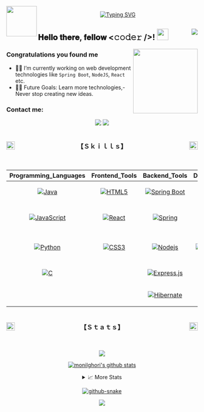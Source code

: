 
<!--
<a href="https://github.com/monilghori"> 
 <img align="center" src="./images/header.png" width="100%">    
</a>
<p align="center">

 -->
 <!--Header-->


<br/>
<a href="https://github.com/monilghori"> 
 <img align="left" src="https://user-images.githubusercontent.com/74038190/212284087-bbe7e430-757e-4901-90bf-4cd2ce3e1852.gif" width="80">    
</a>
<p align="center">

<a href="https://github.com/monilghori"> 
 <img src="https://readme-typing-svg.demolab.com?font=Georgia&size=18&duration=3000&pause=100&multiline=true&width=550&height=80&lines=I'm+MONIL;Information++Engineering+;Full+Stack+Developer+%7C+MERN+; ; " alt="Typing SVG" />
</a>

<br/>





<!--Intro-->

 
## 𝐇𝐞𝐥𝐥𝐨 𝐭𝐡𝐞𝐫𝐞, 𝐟𝐞𝐥𝐥𝐨𝐰 <𝚌𝚘𝚍𝚎𝚛 />! <a href="https://github.com/monilghori"><img src="https://user-images.githubusercontent.com/74038190/214644152-52f47eb3-5e31-4f47-8758-05c9468d5596.gif" width="30px"></a><a href="https://github.com/monilghori"><img align="right" width ="%" src="https://komarev.com/ghpvc/?username=monilghori&style=for-the-badge&color=blue"></a>



<a href="https://github.com/monilghori">   
<img align="right" src="https://user-images.githubusercontent.com/74038190/229223156-0cbdaba9-3128-4d8e-8719-b6b4cf741b67.gif" width="170">
</a>


### Congratulations you found me

- 👨‍💻 I’m currently working on web development technologies like `Spring Boot`, `NodeJS`, `React` etc.
- 💪🏼 Future Goals: Learn more technologies,- Never stop creating new ideas.



<!--Contact-->

### Contact me:



<p align="center">
  <a href="https://www.linkedin.com/in/monil-ghori-0bba3b248/" target="_blank"><img src="https://img.shields.io/badge/LinkedIn-%230177B5?style=flat-square&logo=linkedin&logoColor=white"/></a>
  <a href="mailto:monilghori46@gmail.com" target="_blank"><img src="https://img.shields.io/badge/Gmail-D14836?style=flat-square&logo=gmail&logoColor=white" /></a>
 
</p>




<!--Skills-->

<a href="https://github.com/monilghori">
<img src="https://media.tenor.com/zhIZszouG8QAAAAi/line-divider.gif" width="100%" height="2px"/>
</a>
 

<h3 align="center">
 <a href="https://github.com/monilghori">
<img src="https://img1.picmix.com/output/stamp/original/9/8/7/3/473789_94059.gif" width="22" height="22" align="left" /> 
    </a>
 
 <a href="https://github.com/monilghori">
  <img src="https://img1.picmix.com/output/stamp/original/9/8/7/3/473789_94059.gif" width="22" height="22" align="right" />
   </a>
 【﻿Ｓｋｉｌｌｓ】  
</h3>

<a href="https://github.com/monilghori">
<img src="https://media.tenor.com/zhIZszouG8QAAAAi/line-divider.gif" width="100%" height="2px"  />
</a>

<br>
<br> 

<div align="center">


| **Programming_Languages**                           | **Frontend_Tools**                                      | **Backend_Tools**                                       | **Data_Related**                                      | **IDEs/Softwares**                                           | **Other_Tools**                                    |
| --------------------------------------------------- | -------------------------------------------------- | -------------------------------------------------- | -------------------------------------------------- | ---------------------------------------------------- | -------------------------------------------------- |
| <p align="center">[![Java](https://img.shields.io/badge/Java-%23ED8B00.svg?style=flat-square&logo=openjdk&logoColor=white)](https://github.com/monilghori) </p>| <p align="center"> [![HTML5](https://img.shields.io/badge/-HTML5-%23E44D27?style=flat-square&logo=html5&logoColor=ffffff)](https://github.com/monilghori)  </p>| <p align="center">[![Spring Boot](https://img.shields.io/badge/Spring_Boot-F2F4F9?style=flat-square&logo=spring-boot)](https://github.com/monilghori) | <p align="center">[![SQL](https://img.shields.io/badge/-SQL-blue?style=flat-square&logo=postgresql&logoColor=ffffff)](https://github.com/monilghori) |<p align="center"> [![Eclipse](http://img.shields.io/badge/-Eclipse-2C2255?style=flat-square&logo=eclipse&logoColor=ffffff)](https://github.com/monilghori) |  <p align="center"> [![Ubuntu](http://img.shields.io/badge/-Ubuntu-A81D33?style=flat-square&logo=ubuntu&logoColor=ffffff)](https://github.com/monilghori)   |
| <p align="center">[![JavaScript](https://img.shields.io/badge/JavaScript-F7DF1E?style=flat-square&logo=JavaScript&logoColor=white)](https://github.com/monilghori) | <p align="center">[![React](https://img.shields.io/badge/-React-61DAFB?style=flat-square&logo=react&logoColor=000000)](https://github.com/monilghori) | <p align="center">[![Spring](http://img.shields.io/badge/-Spring-6DB33F?style=flat-square&logo=spring&logoColor=ffffff)](https://github.com/monilghori) | <p align="center"> [![MySQL](https://img.shields.io/badge/-MySQL-blue?style=flat-square&logo=mysql&logoColor=ffffff)](https://github.com/monilghori) |<p align="center"> [![Visual Studio Code](https://img.shields.io/badge/Visual_Studio_Code-007ACC?style=flat-square&logo=Visual-Studio-Code&logoColor=white)](https://github.com/monilghori) | <p align="center">[![Git](https://img.shields.io/badge/-Git-%23F05032?style=flat-square&logo=git&logoColor=%23ffffff)](https://github.com/monilghori)  |
| <p align="center">[![Python](https://img.shields.io/badge/Python-3776AB?style=flat-square&logo=Python&logoColor=white)](https://github.com/monilghori) | <p align="center"> [![CSS3](https://img.shields.io/badge/-CSS3-%231572B6?style=flat-square&logo=css3)](https://github.com/monilghori) | <p align="center">[![Nodejs](https://img.shields.io/badge/-Nodejs-339933?style=flat-square&logo=Node.js&logoColor=ffffff)](https://github.com/monilghori) |  <p align="center">[![MongoDB](https://img.shields.io/badge/-MongoDB-green?style=flat-square&logo=mongodb&logoColor=ffffff)](https://github.com/monilghori) | <p align="center">[![Android Studio](http://img.shields.io/badge/-Android%20Studio-3DDC84?style=flat-square&logo=android&logoColor=ffffff)](https://github.com/monilghori) |<p align="center"> [![GitHub](https://img.shields.io/badge/-GitHub-181717?style=flat-square&logo=github)](https://github.com/monilghori)|<p align="center">  | <p align="center">[![WordPress](https://img.shields.io/badge/-WordPress-21759B?style=flat-square&logo=wordpress)](https://github.com/monilghori)  |
| <p align="center">[![C](http://img.shields.io/badge/-C-blue?style=flat-square&logo=c&logoColor=ffffff)](https://github.com/monilghori) | <p align="center">| <p align="center">[![Express.js](https://img.shields.io/badge/Express.js-%23404d59.svg?style=flat-square&logo=express&logoColor=%2361DAFB)](https://github.com/monilghori) |  <p align="center"> |<p align="center">[![Postman](https://img.shields.io/badge/Postman-FF6C37?style=flat-square&logo=postman&logoColor=white)](https://github.com/monilghori)   |<p align="center"> |
| <p align="center">  |<p align="center"> |<p align="center"> [![Hibernate](https://img.shields.io/badge/Hibernate-59666C?style=flat-square&logo=Hibernate&logoColor=white)](https://github.com/monilghori) | <p align="center"> | <p align="center">[![Intelij](https://img.shields.io/badge/IntelliJ_IDEA-000000.svg?style=flat-square&logo=intellij-idea&logoColor=white)](https://github.com/monilghori) | <p align="center">                                                |                                  



</div>



<a href="https://github.com/monilghori">
<img src="https://media.tenor.com/zhIZszouG8QAAAAi/line-divider.gif" width="100%" height="2px"/>
</a>



<!--STATS-->


<h3 align="center">
 <a href="https://github.com/monilghori">
<img src="https://img1.picmix.com/output/stamp/original/9/8/7/3/473789_94059.gif" width="22" height="22" align="left" /> 
    </a> <a href="https://github.com/monilghori">
  <img src="https://img1.picmix.com/output/stamp/original/9/8/7/3/473789_94059.gif" width="22" height="22" align="right" />
   </a> 【﻿Ｓｔａｔｓ】 

</h3>

<a href="https://github.com/monilghori">
<img src="https://media.tenor.com/zhIZszouG8QAAAAi/line-divider.gif" width="100%" height="2px"  />
</a>
 



<p align="center">
 <br/>
<a href="https://github.com/monilghori"><img align="center" width ="%" src="https://img.shields.io/github/followers/monilghori?logo=github&logoColor=41c350&labelColor=01102d&color=blue&style=for-the-badge"></a>



<p align="center"> 
<a href="https://user-badge.committers.top/morocco/monilghori"> 
<!--  <img align="center" src="https://aktive.kerolloz.dev/morocco/walidbosso?label=%F0%9F%92%BB%20Top%20Commiters%20In%20Morocco&labelColor=01102d&rnkPrefix=Rank%20&color=6eb9f2&style=for-the-badge" width="" />     -->
</a></p >

 <p align="center">
<a href="https://github.com/monilghori">

   <img align="center" src="https://github-readme-stats.vercel.app/api?username=monilghori&show_icons=true&line_height=30&rank_icon=github&show=discussions_answered&theme=algolia" alt="monilghori's github stats"/>

</a>

<br/>

</p >


 <!--More Stats-->

 

<details align="center">
  <summary>📈 More Stats</summary>
  <br>
 
<p align="center">
<a href="https://github.com/monilghori"> 
<img align="center" src="https://hits.seeyoufarm.com/api/count/incr/badge.svg?url=https%3A%2F%2Fgithub.com%2Fmonilghori%2Fhit-counter&count_bg=%236EB9F2&title_bg=%2301102D&icon=workplace.svg&icon_color=%2341C350&title=Profile+Views+(since+14/02/24)&edge_flat=true" width="">    
</a></p>

<p align="center">
<div align="center">
 <a href="https://github.com/monilghori"> 
<img src="http://github-profile-summary-cards.vercel.app/api/cards/profile-details?username=monilghori&theme=algolia" width="100%" /> </br></br>

<img src="http://github-profile-summary-cards.vercel.app/api/cards/repos-per-language?username=monilghori&theme=algolia" width="31%" align="left"/>
<img src="http://github-profile-summary-cards.vercel.app/api/cards/most-commit-language?username=monilghori&theme=algolia" width="31%" align="right" />
<img src="https://github-profile-summary-cards.vercel.app/api/cards/productive-time?username=monilghori&theme=algolia" width="31%" align="center" title="🦉 Night owl" />  
</br></br>
 </a>
<a href="https://github.com/monilghori"> 
 <img src="./profile-3d-contrib/profile-night-view.svg" alt="Contribution sts" width="%" /></br></br>
  </a> 
  
 [![Walid's github streak](https://github-readme-streak-stats.herokuapp.com/?user=monilghori&theme=algolia&card_width=1000)](https://github.com/monilghori) </br></br>
[![𝚐𝚒𝚝𝚑𝚞𝚋 𝚐𝚛𝚊𝚙𝚑](https://github-readme-activity-graph.vercel.app/graph?username=monilghori&theme=react-dark&hide_border=true&area=true&bg_color=01102d&color=6eb9f2&line=41c350&point=ffffff)](https://github.com/monilghori) </br>
[![𝚝𝚛𝚘𝚙𝚑𝚢](https://github-profile-trophy.vercel.app/?username=monilghori&column=8&margin-w=20&margin-h=20&no-frame=true&theme=algolia&title=Stars,Followers,MultiLanguage,Repositories,Organizations,Commits,PullRequest,Issues)](https://github.com/monilghori) 
</div>



<a href="https://youtube.com/shorts/HWNQxME4r5E?feature=share"> 
 

<!--  <img align="center" src="https://hits.seeyoufarm.com/api/count/incr/badge.svg?url=https%3A%2F%2Fgithub.com%2Fwalidbosso%2Fhit-counter&count_bg=%6EB9F2&title_bg=%01102D&icon=workplace.svg&icon_color=%41C350&title=Profile+Views&edge_flat=true" width="">    
 <img align="center" src="https://img.shields.io/badge/%20%20Press%20to%20watch%20my%202023-%20Github%20unwrapped%20-41c350.svg?logo=github&logoColor=41c350&labelColor=01102d&color=6eb9f2&style=for-the-badge" width="">     -->
</a><br/><br/>
 <div align="center">
</p >
<br/>
</details>

<!--SNAKE-->


<p align="center">
<a href="https://github.com/monilghori">
   <img alt="github-snake" src="https://raw.githubusercontent.com/monilghori/monilghori/output/github-snake-darkBlue.svg" title="🐍 Watch how the snake's eating my contributions" />
</a>
</p>



<!--THANKS-->
 


 <p align="center">
  <a href="https://github.com/monilghori"><img src="https://readme-typing-svg.herokuapp.com/?lines=Thanks%20For%20Visitng!;Take%20A%20Look%20at%20my%20Repositories%20⭐👇;Follow..;Your%20Dreams%20😉;&font=Pacifico&center=true&width=650&height=100&color=58a6ff&vCenter=true&size=18"></a>
</p>


<!--
[![GitHub Repository Contribution stats](https://github-contributor-stats.vercel.app/api?username=walidbosso)

[![GitHub forks](https://img.shields.io/github/forks/walidbosso/MATLAB_Image_processing_app.svg?style=social&label=Fork&maxAge=2592000)](https://GitHub.com/walidbosso/MATLAB_Image_processing_app/network/)
[![GitHub watchers](https://img.shields.io/github/watchers/walidbosso/MATLAB_Image_processing_app.svg?style=social&label=Watch&maxAge=2592000)](https://GitHub.com/walidbosso/MATLAB_Image_processing_app/watchers/)
 <img align="left" src="https://img.shields.io/github/downloads/walidbosso/MATLAB_Image_processing_app/total.svg" width="200">   
-->
 <!--

--> 
<!--

-->
